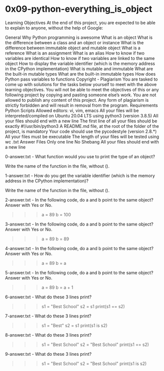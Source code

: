 # 0x09-python-everything_is_object

Learning Objectives
At the end of this project, you are expected to be able to explain to anyone, without the help of Google:

General
Why Python programming is awesome
What is an object
What is the difference between a class and an object or instance
What is the difference between immutable object and mutable object
What is a reference
What is an assignment
What is an alias
How to know if two variables are identical
How to know if two variables are linked to the same object
How to display the variable identifier (which is the memory address in the CPython implementation)
What is mutable and immutable
What are the built-in mutable types
What are the built-in immutable types
How does Python pass variables to functions
Copyright - Plagiarism
You are tasked to come up with solutions for the tasks below yourself to meet with the above learning objectives.
You will not be able to meet the objectives of this or any following project by copying and pasting someone else’s work.
You are not allowed to publish any content of this project.
Any form of plagiarism is strictly forbidden and will result in removal from the program.
Requirements
Python Scripts
Allowed editors: vi, vim, emacs
All your files will be interpreted/compiled on Ubuntu 20.04 LTS using python3 (version 3.8.5)
All your files should end with a new line
The first line of all your files should be exactly #!/usr/bin/python3
A README.md file, at the root of the folder of the project, is mandatory
Your code should use the pycodestyle (version 2.8.*)
All your files must be executable
The length of your files will be tested using wc
.txt Answer Files
Only one line
No Shebang
All your files should end with a new line

0-answer.txt -  What function would you use to print the type of an object?

Write the name of the function in the file, without ().

1-answer.txt - How do you get the variable identifier (which is the memory address in the CPython implementation)?

Write the name of the function in the file, without ().

2-answer.txt - In the following code, do a and b point to the same object? Answer with Yes or No.

>>> a = 89
>>> b = 100

3-answer.txt - In the following code, do a and b point to the same object? Answer with Yes or No.

>>> a = 89
>>> b = 89

4-answer.txt - In the following code, do a and b point to the same object? Answer with Yes or No.

>>> a = 89
>>> b = a

5-answer.txt - In the following code, do a and b point to the same object? Answer with Yes or No.

>>> a = 89
>>> b = a + 1

6-answer.txt - What do these 3 lines print?

>>> s1 = "Best School"
>>> s2 = s1
>>> print(s1 == s2)

7-answer.txt - What do these 3 lines print?

>>> s1 = "Best"
>>> s2 = s1
>>> print(s1 is s2)


8-answer.txt - What do these 3 lines print?

>>> s1 = "Best School"
>>> s2 = "Best School"
>>> print(s1 == s2)


9-answer.txt - What do these 3 lines print?

>>> s1 = "Best School"
>>> s2 = "Best School"
>>> print(s1 is s2)
